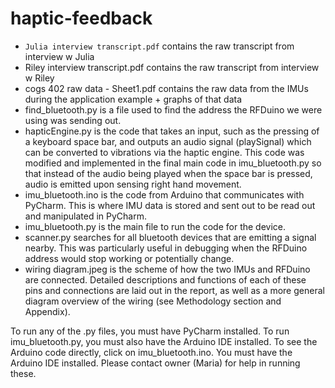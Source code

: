 # haptic-feedback
- ```Julia interview transcript.pdf``` contains the raw transcript from interview w Julia
- Riley interview transcript.pdf contains the raw transcript from interview w Riley
- cogs 402 raw data - Sheet1.pdf contains the raw data from the IMUs during the application example + graphs of that data
- find_bluetooth.py is a file used to find the address the RFDuino we were using was sending out. 
- hapticEngine.py is the code that takes an input, such as the pressing of a keyboard space bar, and outputs an audio signal (playSignal) which can be converted to vibrations via the haptic engine. This code was modified and implemented in the final main code in imu_bluetooth.py so that instead of the audio being played when the space bar is pressed, audio is emitted upon sensing right hand movement.
- imu_bluetooth.ino is the code from Arduino that communicates with PyCharm. This is where IMU data is stored and sent out to be read out and manipulated in PyCharm.
- imu_bluetooth.py is the main file to run the code for the device.
- scanner.py searches for all bluetooth devices that are emitting a signal nearby. This was particularly useful in debugging when the RFDuino address would stop working or potentially change.
- wiring diagram.jpeg is the scheme of how the two IMUs and RFDuino are connected. Detailed descriptions and functions of each of these pins and connections are laid out in the report, as well as a more general diagram overview of the wiring (see Methodology section and Appendix).  

To run any of the .py files, you must have PyCharm installed. To run imu_bluetooth.py, you must also have the Arduino IDE installed. To see the Arduino code directly, click on imu_bluetooth.ino. You must have the Arduino IDE installed. Please contact owner (Maria) for help in running these. 
